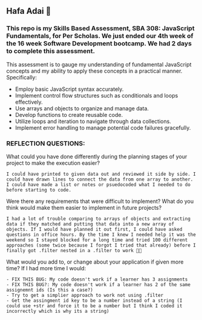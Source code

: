 ## Hafa Adai 🌸

### This repo is my Skills Based Assessment, SBA 308: JavaScript Fundamentals, for Per Scholas. We just ended our 4th week of the 16 week Software Development bootcamp. We had 2 days to complete this assessment.

This assessment is to gauge my understanding of fundamental JavaScript concepts and my ability to apply these concepts in a practical manner. Specifically:

- Employ basic JavaScript syntax accurately.
- Implement control flow structures such as conditionals and loops effectively.
- Use arrays and objects to organize and manage data.
- Develop functions to create reusable code.
- Utilize loops and iteration to navigate through data collections.
- Implement error handling to manage potential code failures gracefully.

 
### REFLECTION QUESTIONS:

What could you have done differently during the planning stages of your project to make the execution easier?

    I could have printed to given data out and reviewed it side by side. I could have drawn lines to connect the data from one array to another. I could have made a list or notes or psuedocoded what I needed to do before starting to code.


Were there any requirements that were difficult to implement? What do you think would make them easier to implement in future projects?

    I had a lot of trouble comparing to arrays of objects and extracting data if they matched and putting that data into a new array of objects. If I would have planned it out first, I could have asked questions in office hours. By the time I knew I needed help it was the weekend so I stayed blocked for a long time and tried 100 different approaches (some twice because I forgot I tried that already) before I finally got .filter nested in a .filter to work 😵‍💫

What would you add to, or change about your application if given more time?
If I had more time I would:

    - FIX THIS BUG: My code doesn't work if a learner has 3 assignments
    - FIX THIS BUG?: My code doesn't work if a learner has 2 of the same assignemnt ids (Is this a case?)
    - Try to get a simplier approach to work not using .filter
    - Get the assingment id key to be a number instead of a string (I could use +str and force it to be a number but I think I coded it incorrectly which is why its a string)